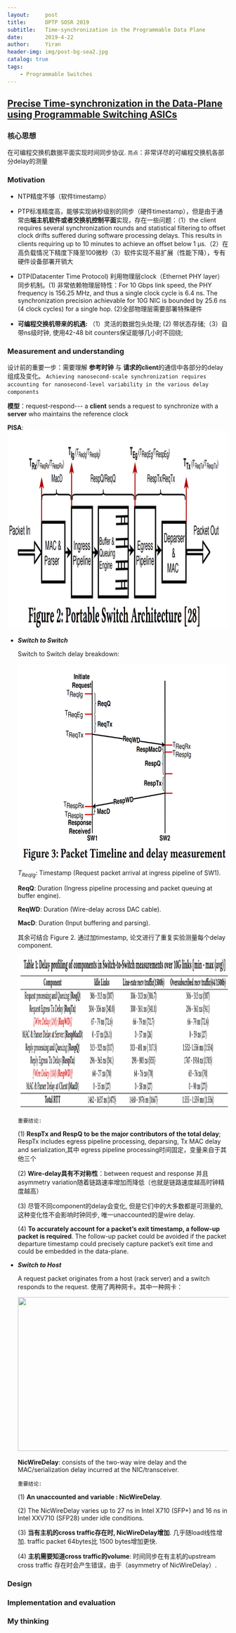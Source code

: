 ```yaml
---
layout:     post
title:      DPTP SOSR 2019
subtitle:   Time-synchronization in the Programmable Data Plane
date:       2019-4-22
author:     Yiran
header-img: img/post-bg-sea2.jpg
catalog: true
tags:
    - Programmable Switches
---
```


## [Precise Time-synchronization in the Data-Plane using Programmable Switching ASICs](https://www.comp.nus.edu.sg/~pravein/papers/DPTP_SOSR19.pdf)
### 核心思想 

在可编程交换机数据平面实现时间同步协议. ```亮点```：非常详尽的可编程交换机各部分delay的测量

### Motivation

- NTP精度不够（软件timestamp）
- PTP标准精度高，能够实现纳秒级别的同步（硬件timestamp），但是由于通常由**端主机软件或者交换机控制平面**实现，存在一些问题：（1）the client requires several synchronization rounds and statistical filtering to offset clock drifts suffered during software processing delays. This results in clients requiring up to 10 minutes to achieve an offset below 1 µs.（2）在高负载情况下精度下降至100微秒（3）软件实现不易扩展（性能下降），专有硬件设备部署开销大
- DTP(Datacenter Time Protocol) 利用物理层clock（Ethernet PHY layer）同步机制。(1) 非常依赖物理层特性：For 10 Gbps link speed, the PHY frequency is 156.25 MHz, and thus a single clock cycle is 6.4 ns. The synchronization precision achievable for 10G NIC is bounded by 25.6 ns (4 clock cycles) for a single hop. (2)全部物理层需要部署特殊硬件

- **可编程交换机带来的机遇:** （1）灵活的数据包头处理; (2) 带状态存储;（3）自带ns级时钟, 使用42-48 bit counters保证能够几小时不回绕;

### Measurement and understanding

设计前的重要一步：需要理解 **参考时钟** 与 **请求的client**的通信中各部分的delay组成及变化。 ```Achieving nanosecond-scale synchronization requires accounting for nanosecond-level variability in the various delay components```

**模型**：request-respond--- a **client** sends a request to synchronize with a **server** who maintains the reference clock

**PISA**:
<img width="550" height="450" src="/img/post-dptp-1.png"/>

- ***Switch to Switch*** 

   Switch to Switch delay breakdown:

   <img width="550" height="450" src="/img/post-dptp-2.png"/>

   $T_{ReqIg}$: Timestamp (Request packet arrival at ingress pipeline of SW1).

   **ReqQ**: Duration (Ingress pipeline processing and packet queuing at buffer engine).

   **ReqWD**: Duration (Wire-delay across DAC cable).

   **MacD**: Duration (Input buffering and parsing).

   其余可结合 Figure 2. 通过加timestamp, 论文进行了重复实验测量每个delay component.

   <img width="850" height="350" src="/img/post-dptp-3.png"/>

   ```重要结论:```

   (1) **RespTx and RespQ to be the major contributors of the total delay**; RespTx includes egress pipeline processing, deparsing, Tx MAC delay and serialization,其中 egress pipeline processing时间固定，变量来自于其他三个

   (2) **Wire-delay具有不对称性**：between request and response 并且asymmetry variation随着链路速率增加而降低（也就是链路速度越高时钟精度越高）

   (3) 尽管不同component的delay会变化, 但是它们中的大多数都是可测量的, 这种变化性不会影响时钟同步, 唯一unaccounted的是wire delay.

   (4) **To accurately account for a packet’s exit timestamp, a follow-up packet is required**. The follow-up packet could be avoided if the packet departure timestamp could precisely capture packet’s exit time and could be embedded in the data-plane.



- ***Switch to Host***

   A request packet originates from a host (rack server) and a switch responds to the request. 使用了两种网卡。其中一种网卡：

   <img width="850" height="350" src="/img/post-dptp-4.png"/>

   **NicWireDelay**: consists of the two-way wire delay and the MAC/serialization delay incurred at the NIC/transceiver.

   
   ```重要结论:```

   (1) **An unaccounted and variable : NicWireDelay**.

   (2) The NicWireDelay varies up to 27 ns in Intel X710 (SFP+) and 16 ns in Intel XXV710 (SFP28) under idle conditions.

   (3) **当有主机的cross traffic存在时, NicWireDelay增加**. 几乎随load线性增加. traffic packet 64bytes比 1500 bytes增加更快.

   (4) **主机需要知道cross traffic的volume**: 时间同步在有主机的upstream cross traffic 存在时会产生错误，由于（asymmetry of NicWireDelay）.


### Design


### Implementation and evaluation


### My thinking
